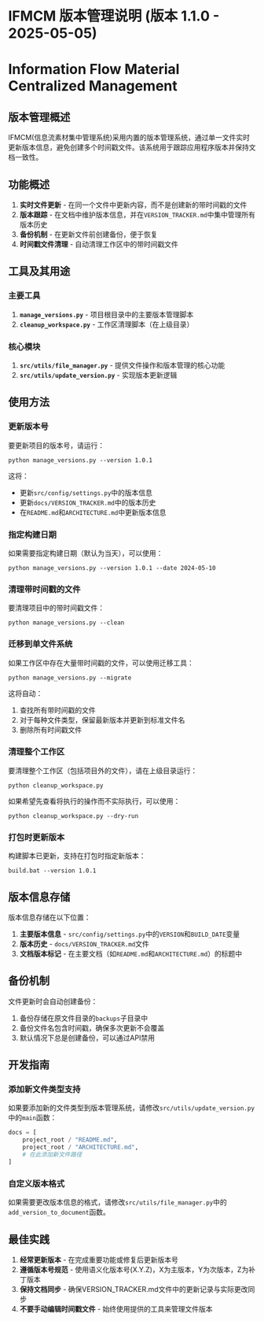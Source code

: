 # IFMCM 版本管理说明 (版本 1.1.0 - 2025-05-05)
# Information Flow Material Centralized Management

## 版本管理概述

IFMCM(信息流素材集中管理系统)采用内置的版本管理系统，通过单一文件实时更新版本信息，避免创建多个时间戳文件。该系统用于跟踪应用程序版本并保持文档一致性。

## 功能概述

1. **实时文件更新** - 在同一个文件中更新内容，而不是创建新的带时间戳的文件
2. **版本跟踪** - 在文档中维护版本信息，并在`VERSION_TRACKER.md`中集中管理所有版本历史
3. **备份机制** - 在更新文件前创建备份，便于恢复
4. **时间戳文件清理** - 自动清理工作区中的带时间戳文件

## 工具及其用途

### 主要工具

1. **`manage_versions.py`** - 项目根目录中的主要版本管理脚本
2. **`cleanup_workspace.py`** - 工作区清理脚本（在上级目录）

### 核心模块

1. **`src/utils/file_manager.py`** - 提供文件操作和版本管理的核心功能
2. **`src/utils/update_version.py`** - 实现版本更新逻辑

## 使用方法

### 更新版本号

要更新项目的版本号，请运行：

```
python manage_versions.py --version 1.0.1
```

这将：
- 更新`src/config/settings.py`中的版本信息
- 更新`docs/VERSION_TRACKER.md`中的版本历史
- 在`README.md`和`ARCHITECTURE.md`中更新版本信息

### 指定构建日期

如果需要指定构建日期（默认为当天），可以使用：

```
python manage_versions.py --version 1.0.1 --date 2024-05-10
```

### 清理带时间戳的文件

要清理项目中的带时间戳文件：

```
python manage_versions.py --clean
```

### 迁移到单文件系统

如果工作区中存在大量带时间戳的文件，可以使用迁移工具：

```
python manage_versions.py --migrate
```

这将自动：
1. 查找所有带时间戳的文件
2. 对于每种文件类型，保留最新版本并更新到标准文件名
3. 删除所有时间戳文件

### 清理整个工作区

要清理整个工作区（包括项目外的文件），请在上级目录运行：

```
python cleanup_workspace.py
```

如果希望先查看将执行的操作而不实际执行，可以使用：

```
python cleanup_workspace.py --dry-run
```

### 打包时更新版本

构建脚本已更新，支持在打包时指定新版本：

```
build.bat --version 1.0.1
```

## 版本信息存储

版本信息存储在以下位置：

1. **主要版本信息** - `src/config/settings.py`中的`VERSION`和`BUILD_DATE`变量
2. **版本历史** - `docs/VERSION_TRACKER.md`文件
3. **文档版本标记** - 在主要文档（如`README.md`和`ARCHITECTURE.md`）的标题中

## 备份机制

文件更新时会自动创建备份：

1. 备份存储在原文件目录的`backups`子目录中
2. 备份文件名包含时间戳，确保多次更新不会覆盖
3. 默认情况下总是创建备份，可以通过API禁用

## 开发指南

### 添加新文件类型支持

如果要添加新的文件类型到版本管理系统，请修改`src/utils/update_version.py`中的`main`函数：

```python
docs = [
    project_root / "README.md",
    project_root / "ARCHITECTURE.md",
    # 在此添加新文件路径
]
```

### 自定义版本格式

如果需要更改版本信息的格式，请修改`src/utils/file_manager.py`中的`add_version_to_document`函数。

## 最佳实践

1. **经常更新版本** - 在完成重要功能或修复后更新版本号
2. **遵循版本号规范** - 使用语义化版本号(X.Y.Z)，X为主版本，Y为次版本，Z为补丁版本
3. **保持文档同步** - 确保VERSION_TRACKER.md文件中的更新记录与实际更改同步
4. **不要手动编辑时间戳文件** - 始终使用提供的工具来管理文件版本 
 
 